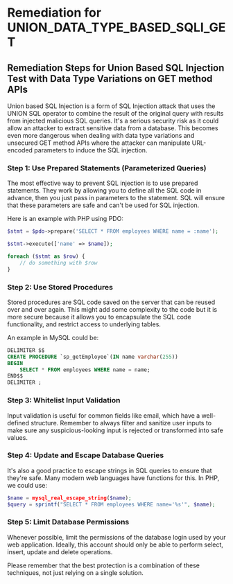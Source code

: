 # Remediation for UNION_DATA_TYPE_BASED_SQLI_GET

## Remediation Steps for Union Based SQL Injection Test with Data Type Variations on GET method APIs

Union based SQL Injection is a form of SQL Injection attack that uses the UNION SQL operator to combine the result of the original query with results from injected malicious SQL queries. It's a serious security risk as it could allow an attacker to extract sensitive data from a database. This becomes even more dangerous when dealing with data type variations and unsecured GET method APIs where the attacker can manipulate URL-encoded parameters to induce the SQL injection.

### Step 1: Use Prepared Statements (Parameterized Queries)

The most effective way to prevent SQL injection is to use prepared statements. They work by allowing you to define all the SQL code in advance, then you just pass in parameters to the statement. SQL will ensure that these parameters are safe and can't be used for SQL injection.

Here is an example with PHP using PDO:
```php
$stmt = $pdo->prepare('SELECT * FROM employees WHERE name = :name');

$stmt->execute(['name' => $name]);

foreach ($stmt as $row) {
    // do something with $row
}
```

### Step 2: Use Stored Procedures

Stored procedures are SQL code saved on the server that can be reused over and over again. This might add some complexity to the code but it is more secure because it allows you to encapsulate the SQL code functionality, and restrict access to underlying tables.

An example in MySQL could be:
```sql
DELIMITER $$
CREATE PROCEDURE `sp_getEmployee`(IN name varchar(255))
BEGIN
    SELECT * FROM employees WHERE name = name;
END$$
DELIMITER ;
```

### Step 3: Whitelist Input Validation

Input validation is useful for common fields like email, which have a well-defined structure. Remember to always filter and sanitize user inputs to make sure any suspicious-looking input is rejected or transformed into safe values.

### Step 4: Update and Escape Database Queries
   
It's also a good practice to escape strings in SQL queries to ensure that they're safe. Many modern web languages have functions for this. In PHP, we could use:
```php
$name = mysql_real_escape_string($name);
$query = sprintf("SELECT * FROM employees WHERE name='%s'", $name);
```

### Step 5: Limit Database Permissions

Whenever possible, limit the permissions of the database login used by your web application. Ideally, this account should only be able to perform select, insert, update and delete operations.

Please remember that the best protection is a combination of these techniques, not just relying on a single solution.